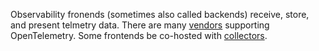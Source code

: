 Observability fronends (sometimes also called backends) receive, store, and present telmetry data.
There are many [vendors](https://opentelemetry.io/ecosystem/vendors/) supporting OpenTelemetry.
Some frontends be co-hosted with [collectors](../collector/index.html).  

